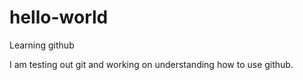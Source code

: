 # hello-world
Learning github

I am testing out git and working on understanding how to use github.
